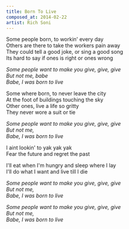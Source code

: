 ```yaml
---
title: Born To Live
composed_at: 2014-02-22
artist: Rich Soni
---
```


Some people born, to workin' every day  
Others are there to take the workers pain away  
They could tell a good joke, or sing a good song  
Its hard to say if ones is right or ones wrong  

*Some people want to make you give, give, give*  
*But not me, babe*  
*Babe, I was born to live*  

Some where born, to never leave the city  
At the foot of buildings touching the sky  
Other ones, live a life so gritty  
They never wore a suit or tie  

*Some people want to make you give, give, give*  
*But not me,*  
*Babe, I was born to live*  

I aint lookin' to yak yak yak  
Fear the future and regret the past  

I'll eat when I'm hungry and sleep where I lay  
I'll do what I want and live till I die  

*Some people want to make you give, give, give*  
*But not me,*  
*Babe, I was born to live*  

*Some people want to make you give, give, give*  
*But not me,*  
*Babe, I was born to live*  
